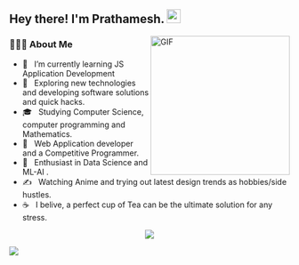 <h2> Hey there! I'm Prathamesh. <img src="https://github.com/souvikguria98/souvikguria98/blob/master/Hi.gif" width="25"></h2>
<img align="right" alt="GIF" src="https://drive.google.com/uc?export=view&id=1s1dTbllENdMMdKe7EL3lTV6grtCwbzl8" width="250"/>
 
<h3> 👨🏻‍💻 About Me </h3>

- 🔭 &nbsp; I’m currently learning JS Application Development
- 🤔 &nbsp; Exploring new technologies and developing software solutions and quick hacks.
- 🎓 &nbsp; Studying Computer Science, computer programming and Mathematics.
- 💼 &nbsp; Web Application developer and a Competitive Programmer.
- 🌱 &nbsp; Enthusiast in Data Science and ML-AI .
- ✍️ &nbsp; Watching Anime and trying out latest design trends as hobbies/side hustles.
- ☕ &nbsp; I belive, a perfect cup of Tea can be the ultimate solution for any stress. 


<p align="center">
  <img align="center" src="https://github-readme-stats.vercel.app/api/top-langs/?username=Prathamesh111-netizen&theme=radical" />
</p>
<a href="https://github.com/Shreya549">
  <img align="center" src="https://github-readme-stats.vercel.app/api/top-langs/?username=Prathamesh111-netizen&theme=radical" />
</a>


